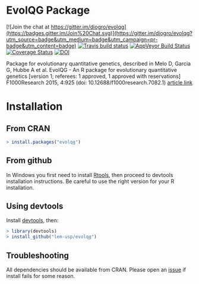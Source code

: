 EvolQG Package
======================

[![Join the chat at https://gitter.im/diogro/evolqg](https://badges.gitter.im/Join%20Chat.svg)](https://gitter.im/diogro/evolqg?utm_source=badge&utm_medium=badge&utm_campaign=pr-badge&utm_content=badge)
[![Travis build status](https://travis-ci.org/lem-usp/EvolQG.svg?branch=master)](https://travis-ci.org/lem-usp/EvolQG) 
[![AppVeyor Build Status](https://ci.appveyor.com/api/projects/status/github/lem-usp/EvolQG?branch=master&svg=true)](https://ci.appveyor.com/project/lem-usp/EvolQG)
[![Coverage Status](https://coveralls.io/repos/github/lem-usp/EvolQG/badge.svg?branch=master)](https://coveralls.io/github/lem-usp/EvolQG?branch=master)
[![DOI](https://zenodo.org/badge/18354/lem-usp/EvolQG.svg)](https://zenodo.org/badge/latestdoi/18354/lem-usp/EvolQG)


Package for evolutionary quantitative genetics, described in Melo D, Garcia G, Hubbe A et al. EvolQG - An R package for evolutionary quantitative genetics [version 1; referees: 1 approved, 1 approved with reservations] F1000Research 2015, 4:925 (doi: 10.12688/f1000research.7082.1) [article link](http://f1000research.com/articles/4-925/v1)


Installation
============

From CRAN
---------

```R
> install.packages("evolqg")
```

From github
-----------

In Windows you first need to install [Rtools](http://cran.r-project.org/bin/windows/Rtools/), then proceed to devtools installation instructions. Be careful to use the right version for your R installation.


Using devtools
--------------

Install [devtools](http://www.rstudio.com/projects/devtools/), then:

```R
> library(devtools)
> install_github("lem-usp/evolqg")
```

Troubleshooting
---------------

All dependencies should be available from CRAN. Please open an [issue](https://github.com/lem-usp/EvolQG/issues) if install fails for some reason.
